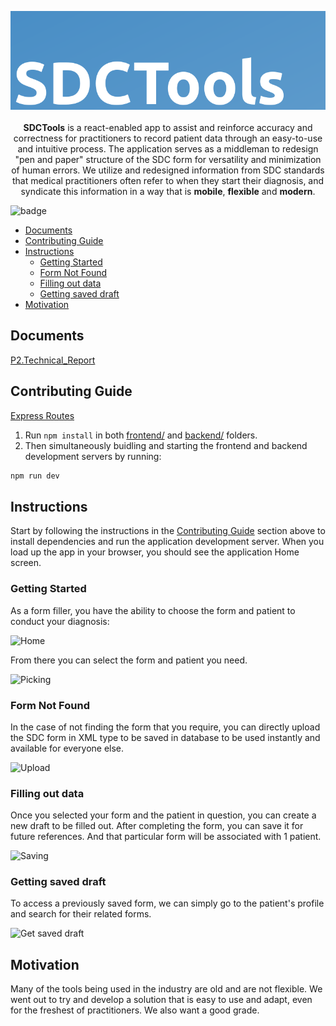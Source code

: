 
<p align="center">
<img alt="SDCTools Banner" src="docs/banner.png">
<br/>
<br/>
<strong>SDCTools</strong> is a react-enabled app to assist and reinforce accuracy and correctness for practitioners to record patient data through an easy-to-use and intuitive process. The application serves as a middleman to redesign "pen and paper" structure of the SDC form for versatility and minimization of human errors. We utilize and redesigned information from SDC standards that medical practitioners often refer to when they start their diagnosis, and syndicate this information in a way that is <strong>mobile</strong>, <strong>flexible</strong> and <strong>modern</strong>.
</p>

![badge](https://github.com/csc302-spring-2020/proj-FakeBirds/workflows/Node.js%20CI/badge.svg)

- [Documents](#documents)
- [Contributing Guide](#contributing-guide)
- [Instructions](#instructions)
  - [Getting Started](#getting-started)
  - [Form Not Found](#form-not-found)
  - [Filling out data](#filling-out-data)
  - [Getting saved draft](#getting-saved-draft)
- [Motivation](#motivation)

## Documents

[P2.Technical_Report](./docs/phase2/product.md)

## Contributing Guide

[Express Routes](docs/routes.md)

1. Run `npm install` in both [frontend/](/frontend/) and [backend/](/backend/) folders.
2. Then simultaneously buidling and starting the frontend and backend development servers by running:

```bash
npm run dev
```

## Instructions

Start by following the instructions in the [Contributing Guide](#Contributing_Guide) section above to install dependencies and run the application development server. When you load up the app in your browser, you should see the application Home screen.

### Getting Started

As a form filler, you have the ability to choose the form and patient to conduct your diagnosis:

![Home](docs/home.gif)

From there you can select the form and patient you need.

![Picking](docs/picking.gif)

### Form Not Found

In the case of not finding the form that you require, you can directly upload the SDC form in XML type to be saved in database to be used instantly and available for everyone else.

![Upload](docs/upload.gif)

### Filling out data

Once you selected your form and the patient in question, you can create a new draft to be filled out. After completing the form, you can save it for future references. And that particular form will be associated with 1 patient.

![Saving](docs/Saving.gif)

### Getting saved draft 

To access a previously saved form, we can simply go to the patient's profile and search for their related forms.

![Get saved draft](docs/savedForm.gif)

## Motivation

Many of the tools being used in the industry are old and are not flexible. We went out to try and develop a solution that is easy to use and adapt, even for the freshest of practitioners. We also want a good grade. 
